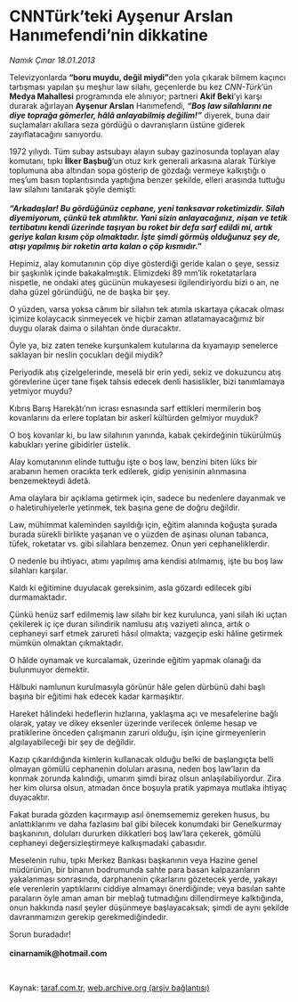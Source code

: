 # CNNTürk’teki Ayşenur Arslan Hanımefendi’nin dikkatine

*Namık Çınar 18.01.2013*

<div class="yazi"><p>Televizyonlarda <b>“boru muydu, değil miydi”</b>den yola çıkarak bilmem kaçıncı tartışması yapılan şu meşhur law silahı, geçenlerde bu kez <i>CNN-Türk</i>’ün <b>Medya Mahallesi</b> programında ele alınıyor; partneri <b>Akif Beki</b>’yi karşı durarak ağırlayan <b>Ayşenur Arslan</b> Hanımefendi, <b><i>“Boş law silahlarını ne diye toprağa gömerler, hâlâ anlayabilmiş değilim!”</i></b> diyerek, buna dair suçlamaları akıllara seza gördüğü o davranışların üstüne giderek zayıflatacağını sanıyordu.</p>
<p>1972 yılıydı. Tüm subay astsubayı alayın subay gazinosunda toplayan alay komutanı, tıpkı <b>İlker Başbuğ</b>’un otuz kırk generali arkasına alarak Türkiye toplumuna aba altından sopa gösterip de gözdağı vermeye kalkıştığı o meş’um basın toplantısında yaptığına benzer şekilde, elleri arasında tuttuğu law silahını tanıtarak şöyle demişti:<br/><br/><b><i>“Arkadaşlar! Bu gördüğünüz cephane, yeni tanksavar roketimizdir. Silah diyemiyorum, çünkü tek atımlıktır. Yani sizin anlayacağınız, nişan ve tetik tertibatını kendi üzerinde taşıyan bu roket bir defa sarf edildi mi, artık geriye kalan kısım çöp olmaktadır. İşte şimdi görmüş olduğunuz şey de, atışı yapılmış bir roketin arta kalan o çöp kısmıdır.”</i></b><i></i></p>
<p>Hepimiz, alay komutanının çöp diye gösterdiği geride kalan o şeye, sessiz bir şaşkınlık içinde bakakalmıştık. Elimizdeki 89 mm’lik roketatarlara nispetle, ne ondaki ateş gücünün mukayesesi ilgilendiriyordu bizi o an, ne daha güzel göründüğü, ne de başka bir şey. </p>
<p>O yüzden, varsa yoksa cânım bir silahın tek atımla ıskartaya çıkacak olması içimize kolaycacık sinmeyecek ve hiçbir zaman atlatamayacağımız bir duygu olarak daima o silahtan önde duracaktır.</p>
<p>Öyle ya, biz zaten teneke kurşunkalem kutularına da kıyamayıp senelerce saklayan bir neslin çocukları değil miydik? </p>
<p>Periyodik atış çizelgelerinde, meselâ bir erin yedi, sekiz ve dokuzuncu atış görevlerine üçer tane fişek tahsis edecek denli hasislikler, bizi tanımlamaya yetmiyor muydu?</p>
<p>Kıbrıs Barış Harekâtı’nın icrası esnasında sarf ettikleri mermilerin boş kovanlarını da erlere toplatan bir askerî kültürden gelmiyor muyduk?</p>
<p>O boş kovanlar ki, bu law silahının yanında, kabak çekirdeğinin tükürülmüş kabukları yerine gibidirler üstelik.</p>
<p>Alay komutanının elinde tuttuğu işte o boş law, benzini biten lüks bir arabanın hemen oracıkta terk edilerek, gidip yenisinin alınmasına benzemekteydi âdetâ.</p>
<p>Ama olaylara bir açıklama getirmek için, sadece bu nedenlere dayanmak ve o haletiruhiyelerle yetinmek, tek başına gene de doğru değildir.</p>
<p>Law, mühimmat kaleminden sayıldığı için, eğitim alanında koğuşta şurada burada sürekli birlikte yaşanan ve o yüzden de aşinası olunan tabanca, tüfek, roketatar vs. gibi silahlara benzemez. Onun yeri cephaneliklerdir.</p>
<p>O nedenle bu ihtiyacı, atımı yapılmış ama kendisi atılmamış, işte bu boş law silahları karşılar.</p>
<p>Kaldı ki eğitimine duyulacak gereksinim, asla gözardı edilecek gibi durmamaktadır.</p>
<p>Çünkü henüz sarf edilmemiş law silahı bir kez kurulunca, yani silah iki uçtan çekilerek iç içe duran silindirik namlusu atış vaziyeti alınca, artık o cephaneyi sarf etmek zarureti hâsıl olmakta; vazgeçip eski hâline getirmek mümkün olmaktan çıkmaktadır.</p>
<p>O hâlde oynamak ve kurcalamak, üzerinde eğitim yapmak olanağı da bulunmuyor demektir.</p>
<p>Hâlbuki namlunun kurulmasıyla görünür hâle gelen dürbünü dahi başlı başına bir eğitimi hak edecek kadar karmaşıktır.</p>
<p>Hareket hâlindeki hedeflerin hızlarına, yaklaşma açı ve mesafelerine bağlı olarak, yatay ve dikey eksenler üzerinde verilecek önleme hesap ve pratiklerine önceden çalışmanın zaruri olduğu, işin içine girmeyenlerin algılayabileceği bir şey de değildir.</p>
<p>Kazıp çıkarıldığında kimlerin kullanacak olduğu belki de başlangıçta belli olmayan gömülü cephanenin doluları arasına, neden boş law’ların da konmak zorunda kalındığı, umarım şimdi biraz olsun anlaşılabiliyordur. Zira her kim olursa olsun, atmadan önce boşuyla pratik yapmaya mutlaka ihtiyaç duyacaktır.</p>
<p>Fakat burada gözden kaçırmayıp asıl önemsememiz gereken husus, bu anlattıklarımı ve daha fazlasını bal gibi bilecek konumdaki bir Genelkurmay başkanının, doluları dururken dikkatleri boş law’lara çekerek, gömülü cephaneyi değersizleştirmeye kalkışmadaki çabasıdır.</p>
<p>Meselenin ruhu, tıpkı Merkez Bankası başkanının veya Hazine genel müdürünün, bir binanın bodrumunda sahte para basan kalpazanların yakalanması sonrasında, darphanenin çıkarlarını gözetecek yerde, yakayı ele verenlerin yaptıklarını ciddiye almamayı önerdiğinde; veya basılan sahte paraların öyle aman aman bir meblağ tutmadığını dillendirmeye kalktığında, onun hakkında nasıl şeyler düşünmeye başlayacaksak; şimdi de aynı şekilde davranmamızın gerekip gerekmediğindedir.</p>
<p>Sorun buradadır!<br/><br/><b>cinarnamik@hotmail.com</b></p>
<p> </p>
</div>

Kaynak: [taraf.com.tr](http://www.taraf.com.tr/namik-cinar/makale-cnnturk-teki-aysenur-arslan-hanimefendi-nin.htm), [web.archive.org (arşiv bağlantısı)](http://web.archive.org/web/20131107162923/http://www.taraf.com.tr/namik-cinar/makale-cnnturk-teki-aysenur-arslan-hanimefendi-nin.htm)
